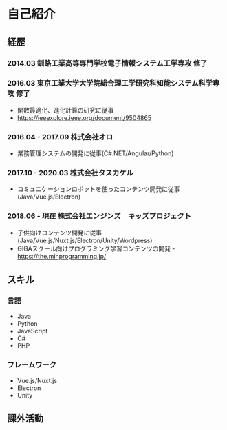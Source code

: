 # 自己紹介

## 経歴

### 2014.03 釧路工業高等専門学校電子情報システム工学専攻 修了
### 2016.03 東京工業大学大学院総合理工学研究科知能システム科学専攻 修了
* 関数最適化、進化計算の研究に従事
* https://ieeexplore.ieee.org/document/9504865

### 2016.04 - 2017.09 株式会社オロ
* 業務管理システムの開発に従事(C#.NET/Angular/Python)

### 2017.10 - 2020.03 株式会社タスカケル
* コミュニケーションロボットを使ったコンテンツ開発に従事(Java/Vue.js/Electron)

### 2018.06 - 現在 株式会社エンジンズ　キッズプロジェクト
* 子供向けコンテンツ開発に従事(Java/Vue.js/Nuxt.js/Electron/Unity/Wordpress)
* GIGAスクール向けプログラミング学習コンテンツの開発 - https://the.minprogramming.jp/

## スキル
### 言語
* Java
* Python
* JavaScript
* C#
* PHP

### フレームワーク
* Vue.js/Nuxt.js
* Electron
* Unity

## 課外活動

